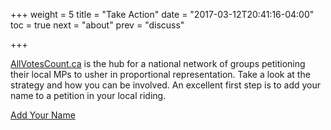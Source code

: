 +++
weight = 5
title = "Take Action"
date = "2017-03-12T20:41:16-04:00"
toc = true
next = "about"
prev = "discuss"

+++

[AllVotesCount.ca](http://AllVotesCount.ca) is the hub for a national network of groups
petitioning their local MPs to usher in proportional representation.  Take a look
at the strategy and how you can be involved.  An excellent first step is to
add your name to a petition in your local riding.

<a class="add-your-name" href="http://allvotescount.ca/add-your-name">Add Your Name</a>